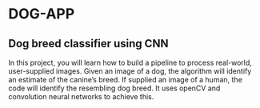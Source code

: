 # DOG-APP
## Dog breed classifier using CNN
In this project, you will learn how to build a pipeline to process real-world, user-supplied images. Given an image of a dog, the algorithm will identify an estimate of the canine’s breed. If supplied an image of a human, the code will identify the resembling dog breed.
It uses openCV and convolution neural networks to achieve this.
